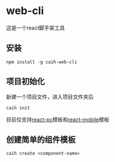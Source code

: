 # web-cli
这是一个react脚手架工具

## 安装

    npm install -g caih-web-cli

## 项目初始化

新建一个项目文件，进入项目文件夹后

    caih init




目前仅支持[react-pc](https://github.com/kid0809/react-template/tree/pc)模板和[react-mobile](https://github.com/kid0809/react-template/tree/mobile)模板

## 创建简单的组件模板

    caih create <component-name>
